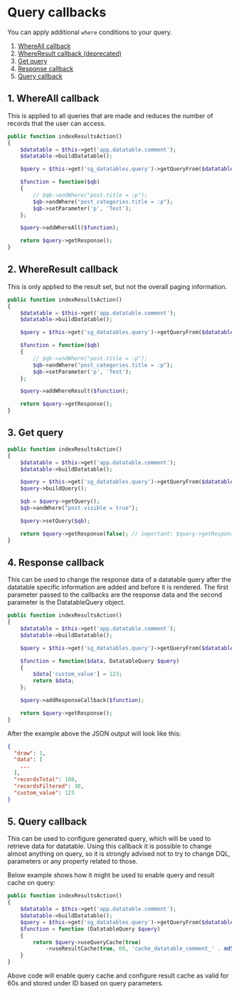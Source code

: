 # Query callbacks

You can apply additional `where` conditions to your query.

1. [WhereAll callback](#1-whereall-callback)
2. [WhereResult callback (deprecated)](#2-whereresult-callback)
3. [Get query](#3-get-query)
4. [Response callback](#4-response-callback)
5. [Query callback](#5-query-callback)

## 1. WhereAll callback

This is applied to all queries that are made and reduces the number of records that the user can access. 

```php
public function indexResultsAction()
{
    $datatable = $this->get('app.datatable.comment');
    $datatable->buildDatatable();

    $query = $this->get('sg_datatables.query')->getQueryFrom($datatable);

    $function = function($qb)
    {
        // $qb->andWhere("post.title = :p");
        $qb->andWhere("post_categories.title = :p");
        $qb->setParameter('p', 'Test');
    };

    $query->addWhereAll($function);

    return $query->getResponse();
}
```

## 2. WhereResult callback

This is only applied to the result set, but not the overall paging information.

```php
public function indexResultsAction()
{
    $datatable = $this->get('app.datatable.comment');
    $datatable->buildDatatable();

    $query = $this->get('sg_datatables.query')->getQueryFrom($datatable);

    $function = function($qb)
    {
        // $qb->andWhere("post.title = :p");
        $qb->andWhere("post_categories.title = :p");
        $qb->setParameter('p', 'Test');
    };

    $query->addWhereResult($function);

    return $query->getResponse();
}
```

## 3. Get query

```php
public function indexResultsAction()
{
    $datatable = $this->get('app.datatable.comment');
    $datatable->buildDatatable();

    $query = $this->get('sg_datatables.query')->getQueryFrom($datatable);
    $query->buildQuery();

    $qb = $query->getQuery();
    $qb->andWhere("post.visible = true");

    $query->setQuery($qb);

    return $query->getResponse(false); // important: $query->getResponse(false) instead $query->getResponse()
}
```

## 4. Response callback

This can be used to change the response data of a datatable query after the datatable specific information are added and before it is rendered.
The first parameter passed to the callbacks are the response data and the second parameter is the DatatableQuery object.

```php
public function indexResultsAction()
{
    $datatable = $this->get('app.datatable.comment');
    $datatable->buildDatatable();

    $query = $this->get('sg_datatables.query')->getQueryFrom($datatable);

    $function = function($data, DatatableQuery $query)
    {
        $data['custom_value'] = 123;
        return $data;
    };

    $query->addResponseCallback($function);

    return $query->getResponse();
}
```

After the example above the JSON output will look like this:

```json
{
  "draw": 1,
  "data": [
    ...
  ],
  "recordsTotal": 100,
  "recordsFiltered": 30,
  "custom_value": 123
}
```

## 5. Query callback

This can be used to configure generated query, which will be used to retrieve data for datatable. Using this callback it
is possible to change almost anything on query, so it is strongly advised not to try to change DQL, parameters or any
property related to those.

Below example shows how it might be used to enable query and result cache on query:

```php
public function indexResultsAction()
{
    $datatable = $this->get('app.datatable.comment');
    $datatable->buildDatatable();
    $query = $this->get('sg_datatables.query')->getQueryFrom($datatable);
    $function = function (DatatableQuery $query)
    {
        return $query->useQueryCache(true)
            ->useResultCache(true, 60, 'cache_datatable_comment_' . md5(serialize($query->getParameters());
    }
}
```

Above code will enable query cache and configure result cache as valid for 60s and stored under ID based on query parameters. 